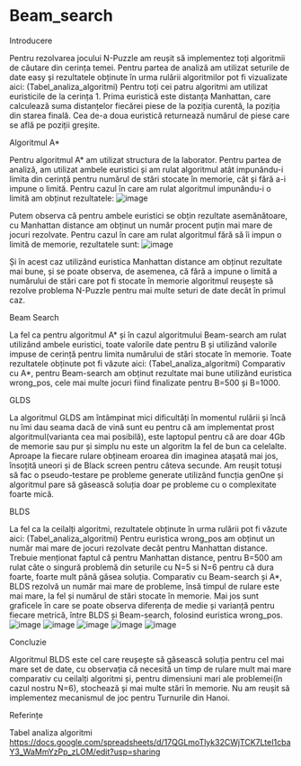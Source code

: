 # Beam_search

Introducere

Pentru rezolvarea jocului N-Puzzle am reușit să implementez toți algoritmii de căutare din cerința temei. Pentru partea de analiză am utilizat seturile de date easy și rezultatele obținute în urma rulării algoritmilor pot fi vizualizate aici: (Tabel_analiza_algoritmi)
Pentru toți cei patru algoritmi am utilizat euristicile de la cerința 1. Prima euristică este distanța Manhattan, care calculează suma distanțelor fiecărei piese de la poziția curentă, la poziția din starea finală. 
Cea de-a doua euristică returnează numărul de piese care se află pe poziții greșite.

Algoritmul A*

Pentru algoritmul A* am utilizat structura de la laborator. Pentru partea de analiză, am utilizat ambele euristici și am rulat algoritmul atât impunându-i limita din cerință pentru numărul de stări stocate în  memorie, cât și fără a-i impune o limită.
Pentru cazul în care am rulat algoritmul impunându-i o limită am obținut rezultatele:
![image](https://github.com/ioana-roxana-b/Beam_search/assets/67548504/28f62ecf-1d78-4c31-82ef-e21ef44c74ef)

Putem observa că pentru ambele euristici se obțin rezultate asemănătoare, cu Manhattan distance am obținut un număr procent puțin mai mare de jocuri rezolvate.
Pentru cazul în care am rulat algoritmul fără să îi impun o limită de memorie, rezultatele sunt:
![image](https://github.com/ioana-roxana-b/Beam_search/assets/67548504/2d2590f2-6ef4-4ad1-890c-a27a1862495f)


Și în acest caz utilizând euristica Manhattan distance am obținut rezultate mai bune, și se poate observa, de asemenea, că fără a impune o limită a numărului de stări care pot fi stocate în memorie algoritmul reușește să rezolve problema N-Puzzle pentru mai multe seturi de date decât în primul caz.

Beam Search

La fel ca pentru algoritmul A* și în cazul algoritmului Beam-search am rulat utilizând ambele euristici, toate valorile date pentru B și utilizând valorile impuse de cerință pentru limita numărului de stări stocate în memorie. Toate rezultatele obținute pot fi văzute aici: (Tabel_analiza_algoritmi)
Comparativ cu A*, pentru Beam-search am obținut rezultate mai bune utilizând euristica wrong_pos, cele mai multe jocuri fiind finalizate pentru B=500 și B=1000.

GLDS

La algoritmul GLDS am întâmpinat mici dificultăți în momentul rulării și încă nu îmi dau seama dacă de vină sunt eu pentru că am implementat prost algoritmul(varianta cea mai posibilă), este laptopul pentru că are doar 4Gb de memorie sau pur și simplu nu este un algoritm la fel de bun ca celelalte. 
Aproape la fiecare rulare obțineam eroarea din imaginea atașată mai jos, însoțită uneori și de Black screen pentru câteva secunde. Am reușit totuși să fac o pseudo-testare pe probleme generate utilizând funcția genOne și algoritmul pare să găsească soluția doar pe probleme cu o complexitate foarte mică.

BLDS

La fel ca la ceilalți algoritmi, rezultatele obținute în urma rulării pot fi văzute aici: (Tabel_analiza_algoritmi)
Pentru euristica wrong_pos am obținut un număr mai mare de jocuri rezolvate decât pentru Manhattan distance. Trebuie menționat faptul că pentru Manhattan distance, pentru B=500 am rulat câte o singură problemă din seturile cu N=5 si N=6 pentru că dura foarte, foarte mult până găsea soluția. 
Comparativ cu Beam-search și A*, BLDS rezolvă un număr mai mare de probleme, însă timpul de rulare este mai mare, la fel și numărul de stări stocate în memorie.
Mai jos sunt graficele în care se poate observa diferența de medie și varianță pentru fiecare metrică, între BLDS și Beam-search, folosind euristica wrong_pos.
![image](https://github.com/ioana-roxana-b/Beam_search/assets/67548504/92611b0d-df1b-4939-9dd5-ddbf74f5f6bb)
![image](https://github.com/ioana-roxana-b/Beam_search/assets/67548504/750f06a2-340a-477b-938e-20d6a8676d08)
![image](https://github.com/ioana-roxana-b/Beam_search/assets/67548504/bb9501b1-3af4-4d65-8184-b11a394fa478)
![image](https://github.com/ioana-roxana-b/Beam_search/assets/67548504/1639acb4-f9f1-4965-a940-584ece769b1d)
![image](https://github.com/ioana-roxana-b/Beam_search/assets/67548504/7d6dd51d-071e-4719-9d29-bfb7b59de6df)

Concluzie

Algoritmul BLDS este cel care reușește să găsească soluția pentru cel mai mare set de date, cu observația că necesită un timp de rulare mult mai mare comparativ cu ceilalți algoritmi și, pentru dimensiuni mari
ale problemei(în cazul nostru N=6), stochează și mai multe stări în memorie.
Nu am reușit să implementez mecanismul de joc pentru Turnurile din Hanoi.

Referințe

Tabel analiza algoritmi https://docs.google.com/spreadsheets/d/17QGLmoTlyk32CWjTCK7LteI1cbaY3_WaMmYzPp_zLOM/edit?usp=sharing


